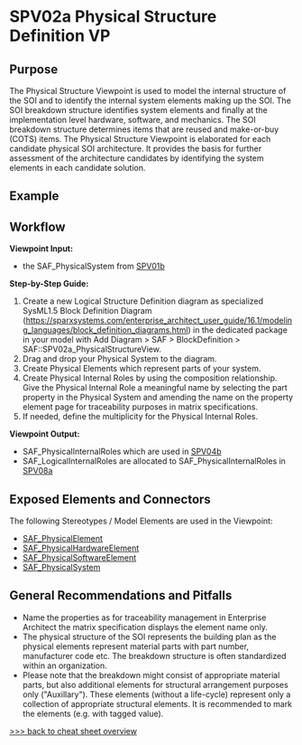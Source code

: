 # SPV02a Physical Structure Definition VP

## Purpose
The Physical Structure Viewpoint is used to model the internal structure of the SOI and to identify the internal system elements making up the SOI. The SOI breakdown structure identifies system elements and finally at the implementation level hardware, software, and mechanics. The SOI breakdown structure determines items that are reused and make-or-buy (COTS) items. The Physical Structure Viewpoint is elaborated for each candidate physical SOI architecture. It provides the basis for further assessment of the architecture candidates by identifying the system elements in each candidate solution.

## Example

## Workflow
**Viewpoint Input:**
* the SAF_PhysicalSystem from [SPV01b](Physical-Context-Definition-Viewpoint.md)

**Step-by-Step Guide:**
1.  Create a new Logical Structure Definition diagram as specialized SysML1.5 Block Definition Diagram (https://sparxsystems.com/enterprise_architect_user_guide/16.1/modeling_languages/block_definition_diagrams.html) in the dedicated package in your model with Add Diagram > SAF > BlockDefinition > SAF::SPV02a_PhysicalStructureView.
2. Drag and drop your Physical System to the diagram.
3. Create Physical Elements which represent parts of your system.
4. Create Physical Internal Roles by using the composition relationship. Give the Physical Internal Role a meaningful name by selecting the part property in the Physical System and amending the name on the property element page for traceability purposes in matrix specifications.
5. If needed, define the multiplicity for the Physical Internal Roles.

**Viewpoint Output:**
* SAF_PhysicalInternalRoles which are used in [SPV04b](Physical-Internal-Exchange-Viewpoint.md)
* SAF_LogicalInternalRoles are allocated to SAF_PhysicalInternalRoles in [SPV08a](Physical-Logical-Mapping-Viewpoint.md)

## Exposed Elements and Connectors
The following Stereotypes / Model Elements are used in the Viewpoint:
* [SAF_PhysicalElement](https://github.com/GfSE/SAF-Specification/blob/TdSE2023/stereotypes.md#SAF_PhysicalElement)
* [SAF_PhysicalHardwareElement](https://github.com/GfSE/SAF-Specification/blob/TdSE2023/stereotypes.md#SAF_PhysicalHardwareElement)
* [SAF_PhysicalSoftwareElement](https://github.com/GfSE/SAF-Specification/blob/TdSE2023/stereotypes.md#SAF_PhysicalSoftwareElement)
* [SAF_PhysicalSystem](https://github.com/GfSE/SAF-Specification/blob/TdSE2023/stereotypes.md#SAF_PhysicalSystem)

## General Recommendations and Pitfalls
* Name the properties as for traceability management in Enterprise Architect the matrix specification displays the element name only.
* The physical structure of the SOI represents the building plan as the physical elements represent material parts with part number, manufacturer code etc. The breakdown structure is often standardized within an organization.
* Please note that the breakdown might consist of appropriate material parts, but also additional elements for structural arrangement purposes only ("Auxillary"). These elements (without a life-cycle) represent only a collection of appropriate structural elements. It is recommended to mark the elements (e.g. with tagged value). 

[>>> back to cheat sheet overview](../CheatSheet.md)
